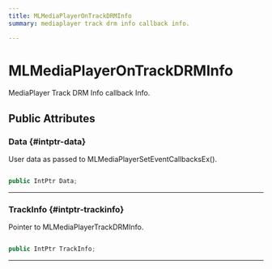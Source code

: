 ```yaml
---
title: MLMediaPlayerOnTrackDRMInfo
summary: mediaplayer track drm info callback info. 

---
```


# MLMediaPlayerOnTrackDRMInfo




MediaPlayer Track DRM Info callback Info.   





## Public Attributes

### Data {#intptr-data}

User data as passed to MLMediaPlayerSetEventCallbacksEx(). 

```csharp

public IntPtr Data;

```






-----------

### TrackInfo {#intptr-trackinfo}

Pointer to MLMediaPlayerTrackDRMInfo. 

```csharp

public IntPtr TrackInfo;

```






-----------

